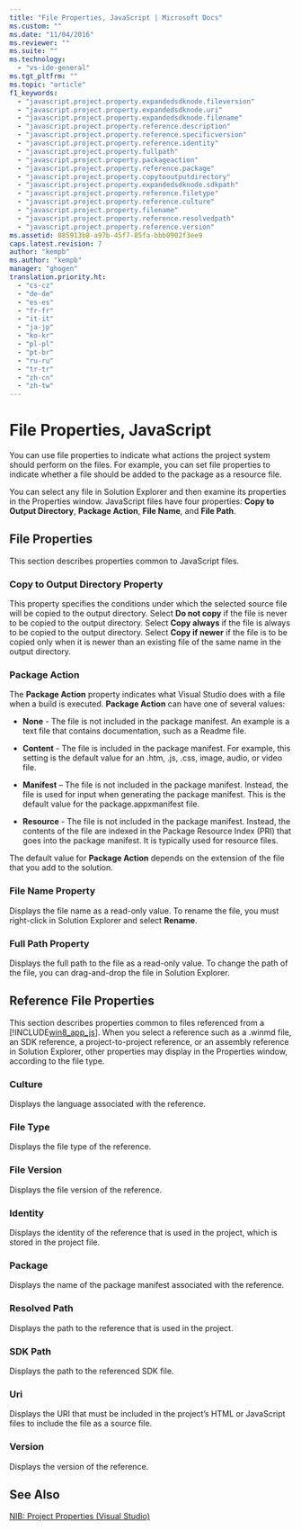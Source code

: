 ```yaml
---
title: "File Properties, JavaScript | Microsoft Docs"
ms.custom: ""
ms.date: "11/04/2016"
ms.reviewer: ""
ms.suite: ""
ms.technology: 
  - "vs-ide-general"
ms.tgt_pltfrm: ""
ms.topic: "article"
f1_keywords: 
  - "javascript.project.property.expandedsdknode.fileversion"
  - "javascript.project.property.expandedsdknode.uri"
  - "javascript.project.property.expandedsdknode.filename"
  - "javascript.project.property.reference.description"
  - "javascript.project.property.reference.specificversion"
  - "javascript.project.property.reference.identity"
  - "javascript.project.property.fullpath"
  - "javascript.project.property.packageaction"
  - "javascript.project.property.reference.package"
  - "javascript.project.property.copytooutputdirectory"
  - "javascript.project.property.expandedsdknode.sdkpath"
  - "javascript.project.property.reference.filetype"
  - "javascript.project.property.reference.culture"
  - "javascript.project.property.filename"
  - "javascript.project.property.reference.resolvedpath"
  - "javascript.project.property.reference.version"
ms.assetid: 085913b8-a97b-45f7-85fa-bbb0902f3ee9
caps.latest.revision: 7
author: "kempb"
ms.author: "kempb"
manager: "ghogen"
translation.priority.ht: 
  - "cs-cz"
  - "de-de"
  - "es-es"
  - "fr-fr"
  - "it-it"
  - "ja-jp"
  - "ko-kr"
  - "pl-pl"
  - "pt-br"
  - "ru-ru"
  - "tr-tr"
  - "zh-cn"
  - "zh-tw"
---
```

# File Properties, JavaScript
You can use file properties to indicate what actions the project system should perform on the files. For example, you can set file properties to indicate whether a file should be added to the package as a resource file.  
  
 You can select any file in Solution Explorer and then examine its properties in the Properties window. JavaScript files have four properties: **Copy to Output Directory**, **Package Action**, **File Name**, and **File Path**.  
  
## File Properties  
 This section describes properties common to JavaScript files.  
  
### Copy to Output Directory Property  
 This property specifies the conditions under which the selected source file will be copied to the output directory. Select **Do not copy** if the file is never to be copied to the output directory. Select **Copy always** if the file is always to be copied to the output directory. Select **Copy if newer** if the file is to be copied only when it is newer than an existing file of the same name in the output directory.  
  
### Package Action  
 The **Package Action** property indicates what Visual Studio does with a file when a build is executed. **Package Action** can have one of several values:  
  
-   **None** - The file is not included in the package manifest. An example is a text file that contains documentation, such as a Readme file.  
  
-   **Content** - The file is included in the package manifest. For example, this setting is the default value for an .htm, .js, .css, image, audio, or video file.  
  
-   **Manifest** – The file is not included in the package manifest. Instead, the file is used for input when generating the package manifest. This is the default value for the package.appxmanifest file.  
  
-   **Resource** - The file is not included in the package manifest. Instead, the contents of the file are indexed in the Package Resource Index (PRI) that goes into the package manifest. It is typically used for resource files.  
  
 The default value for **Package Action** depends on the extension of the file that you add to the solution.  
  
### File Name Property  
 Displays the file name as a read-only value. To rename the file, you must right-click in Solution Explorer and select **Rename**.  
  
### Full Path Property  
 Displays the full path to the file as a read-only value. To change the path of the file, you can drag-and-drop the file in Solution Explorer.  
  
## Reference File Properties  
 This section describes properties common to files referenced from a [!INCLUDE[win8_app_js](../../ide/reference/includes/win8_app_js_md.md)]. When you select a reference such as a .winmd file, an SDK reference, a project-to-project reference, or an assembly reference in Solution Explorer, other properties may display in the Properties window, according to the file type.  
  
### Culture  
 Displays the language associated with the reference.  
  
### File Type  
 Displays the file type of the reference.  
  
### File Version  
 Displays the file version of the reference.  
  
### Identity  
 Displays the identity of the reference that is used in the project, which is stored in the project file.  
  
### Package  
 Displays the name of the package manifest associated with the reference.  
  
### Resolved Path  
 Displays the path to the reference that is used in the project.  
  
### SDK Path  
 Displays the path to the referenced SDK file.  
  
### Uri  
 Displays the URI that must be included in the project’s HTML or JavaScript files to include the file as a source file.  
  
### Version  
 Displays the version of the reference.  
  
## See Also  
 [NIB: Project Properties (Visual Studio)](http://msdn.microsoft.com/en-us/eb4c97ed-f667-4850-98d0-6e2a4d21bbca)